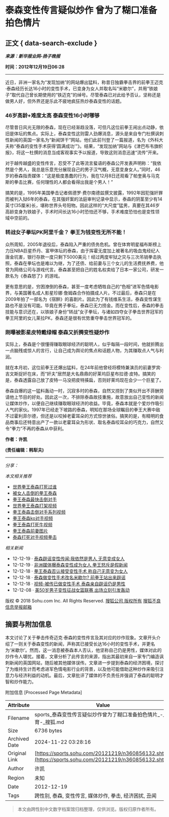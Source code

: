 # 泰森变性传言疑似炒作 曾为了糊口准备拍色情片

## 正文 { data-search-exclude }


**_来源：新华报业网-扬子晚报_**

**时间：2012年12月19日06:28**

---

近日，非洲一家名为“发现加纳”的网站爆出猛料，称昔日独霸拳击界的前拳王迈克·泰森经历长达16小时的变性手术，已变身为女人并取名叫“米歇尔”，并用“铁娘子”取代自己曾长期使用的“铁迈克”的绰号。尽管泰森已对此给予否认，坚称还是做男人好，但外界还是乐此不疲地疯狂热炒泰森变性的话题。

### 46岁高龄+难度太高 泰森变性16小时哪够

尽管昔日风光无限的泰森，现在已经渐趋没落，可但凡这位前拳王闹出点动静，依旧是体坛的焦点。实际上，泰森变性这则雷人劲爆消息，源头是来自专门杜撰讽刺性新闻的英国一家名为“新闻饼干”网站，他们此前刊登了一篇报道，名为《外科大夫称“泰森的变性手术获得‘圆满成功’”》。结果，“发现加纳”网站与《津巴布韦旗帜报》，将这一杜撰的消息当成客观事实予以报道，导致这则消息迅速“流传”开来。

对于越传越盛的变性传言，忍受不了此等流言蜚语的泰森公开发表声明称：“我依然是个男人，我总是乐意充分展现自己的男子汉气概，无意变身女人。”同时，46岁的泰森指责媒体：“这是极度愚蠢的行为，我在12月8日还观看了帕奎奥与马克斯的拳击比赛，任何理性的人都会看得出我是个男人！”

搞笑的是，1995年美国拳击记者佩德罗·费尔南德兹撰文披露，1992年因犯强奸罪而被判入狱6年的泰森，在其强奸案的法庭审判记录中显示，泰森的阴茎至少有14英寸(35厘米)长，堪称世界头号阳物。因此这样的“大尺度”猛男，真要在其46岁高龄变身为铁娘子，手术时间长达16小时恐怕还不够，手术难度恐怕也是变性领域中空前的。

### 转战女子拳坛PK阿里千金？ 拳王为钱变性无所不能！

众所周知，2005年退役后，泰森陷入严重的债务危机。曾在体育明星福布斯榜上力压NBA巨星乔丹、富甲体坛的泰森，由于挥霍无度加上被著名的吸血鬼经纪人唐金坑害，银行存款一度只剩下5000美元！经过两度牢狱之灾与三次吊销拳击执照，泰森在拳坛也是难以为继，为了还债、给前妻与三个女儿的生活费抚养费，他曾为网络公司与游戏代言。泰森甚至把自己的姓名权卖给了日本一家公司，研发一款名为《泰森怒了》的游戏。

更有意思的是，穷困潦倒的泰森，甚至一度考虑牺牲自己的“色相”进军色情电影界，与美国著名成人影星珍娜·詹姆森合作拍摄成人片。不过最后，泰森只是在2009年拍了一部名为《宿醉》的喜剧片。因此为了有钱维系生活，泰森变性谋生路也不是没有可能。毕竟在男子拳坛，泰森已无力捞金。而在变性后，泰森的拳击技能与意识还在，以铁娘子身份“转战”女子拳坛，与诸如四夺女子拳击世界冠军的拳王阿里的女儿莱拉PK，泰森还是很有优势重夺拳击世界冠军的。

### 刚曝被影星皮特戴绿帽 泰森又折腾变性疑炒作

实际上，泰森是个很懂得赚取眼球经济的聪明人，似乎每隔一段时间，他就折腾出一点脑残或惊人的言行，让自己成为舆论的焦点和话题人物，为其赚取点人气与利润。

就在本月初，这位前拳王还爆出猛料，在24年前他曾经将模特兼演员的前妻罗宾·吉文斯捉奸在床，而“奸夫”居然是大名鼎鼎的好莱坞巨星布拉德·皮特。搞笑的是，泰森透露自己放了皮特一马没把皮特揍扁，否则好莱坞现在会少一个巨星了。

泰森自爆的这一猛料轰动一时，沉寂多时的泰森，自然又捞到了类似开出不菲酬劳请他上节目的好处。因此这一次，不排除泰森故技重施，故意放出自己变性的新闻让媒体炒作，以便自己继续赚取眼球经济的收益。毕竟，泰森本就是个爱炒作吸引人气的家伙。1997年已经走下坡路的泰森，明知在那场全球瞩目的拳王大赛中敌不过霍利菲尔德，但还是以咬掉老霍耳朵的方式惊世骇俗。搞笑的是，有精明的食品商事后还特意出产了一款以老霍耳朵为形状、取名泰森咬耳朵的巧克力，自然又令“拳力”不再的泰森从中获利。 

**作者：许凯**

**(责任编辑：韩犁夫)**

--- 

*分享：* 

*本文相关推荐*

- [世界拳王泰森打死过谁](https://www.sogou.com/web?query=世界拳王泰森打死过谁&p=02210102&fhintidx=0)
- [被女人击倒的拳王泰森](https://www.sogou.com/web?query=被女人击倒的拳王泰森&p=02210102&fhintidx=1)
- [拳王泰森最快击倒对手](https://www.sogou.com/web?query=拳王泰森最快击倒对手&p=02210102&fhintidx=2)
- [世界拳王泰森打架视频](https://www.sogou.com/web?query=世界拳王泰森打架视频&p=02210102&fhintidx=3)
- [拳王泰森击倒对手系列视频](https://www.sogou.com/web?query=拳王泰森击倒对手系列视频&p=02210102&fhintidx=4)
- [拳王泰森ko对手视频](https://www.sogou.com/web?query=拳王泰森ko对手视频&p=02210102&fhintidx=5)
- [拳王泰森打死牛视频](https://www.sogou.com/web?query=拳王泰森打死牛视频&p=02210102&fhintidx=6)
- [拳王泰森前妻图片](https://www.sogou.com/web?query=拳王泰森前妻图片&p=02210102&fhintidx=7)
- [泰森打死对手视频拳击](https://www.sogou.com/web?query=泰森打死对手视频拳击&p=02210102&fhintidx=8)

*相关新闻*

- 12-12-19 · [泰森辟谣变性传闻:我依然是男人 无意变成女人](https://sports.sohu.com/20121219/n360850500.shtml)
- 12-12-19 · [非洲媒体曝泰森变性成为女人 拳王怒斥是假新闻](https://sports.sohu.com/20121219/n360843794.shtml)
- 12-12-18 · [拳王泰森否认接受变性手术 称自己无意变为女人](https://sports.sohu.com/20121218/n360804938.shtml)
- 12-12-18 · [泰森做变性手术改名米歇尔? 前拳王站出来辟谣](https://sports.sohu.com/20121218/n360799257.shtml)
- 12-12-18 · [视频-被传已做变性手术 泰森亲自辟谣仍是男性](https://s.sohu.com/20121218/n360768057.shtml)
- 12-12-08 · [美50岁男子变性征战女篮联赛 出场立刻引发轰动](https://sports.sohu.com/20121208/n359853323.shtml)

版权 © 2018 Sohu.com Inc. All Rights Reserved. [搜狐公司 版权所有](https://corp.sohu.com/s2007/copyright/) [搜狐不良信息举报邮箱](mailto:jubao@contact.sohu.com)

## 摘要与附加信息

<!-- tcd_abstract -->
本文讨论了关于拳击传奇迈克·泰森的变性传言及其对应的炒作现象。文章开头介绍了一则关于泰森变性的新闻，声称其已接受长达16小时的变性手术，并更名为‘米歇尔’。然而，这一消息被泰森本人否认，他坚称自己仍是男性，媒体对此的炒作令人堪忧。接着，文章分析了此传言的来源，指出其最初来自一家专门编造讽刺新闻的英国网站，随后被其他媒体误传。文章进一步提到泰森的经济困境，探讨了为维持生计而考虑进军色情电影行业的背景，以及他可能借助这种炒作来吸引注意力与经济利益的动机。最后，文章批评了媒体的不负责任并强调了泰森的聪明才智和炒作能力。
<!-- tcd_abstract_end -->

附加信息 [Processed Page Metadata]

| Attribute       | Value                                  |
|-----------------|----------------------------------------|
| Filename        | sports_泰森变性传言疑似炒作曾为了糊口准备拍色情片_-_体育-_搜狐.md                             |
| Size            | 6736 bytes                           |
| Archived Date   | 2024-11-22 03:28:16                             |
| Original Link   | [https://sports.sohu.com/20121219/n360856132.shtml](https://sports.sohu.com/20121219/n360856132.shtml)                       |
| Author          | 许凯                               |
| Region          | 未知                               |
| Date            | 2012-12-19                                 |
| Tags            | 跨性别, 泰森, 变性传言, 媒体炒作, 拳击, 经济困扰, 丑闻                                 |
>
> 本文由跨性别中文数字档案馆归档整理，仅供浏览。版权归原作者所有。
>
